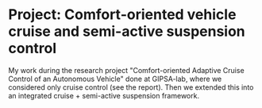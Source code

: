 # Project: Comfort-oriented vehicle cruise and semi-active suspension control
My work during the research project "Comfort-oriented Adaptive Cruise Control of an Autonomous Vehicle" done at GIPSA-lab, where we considered only cruise control (see the report). Then we extended this into an integrated cruise + semi-active suspension framework.
